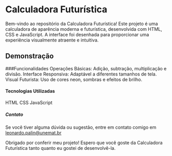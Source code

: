 # Calculadora Futurística
Bem-vindo ao repositório da Calculadora Futurística! Este projeto é uma calculadora de aparência moderna e futurística, desenvolvida com HTML, CSS e JavaScript. A interface foi desenhada para proporcionar uma experiência visualmente atraente e intuitiva.

## Demonstração

###Funcionalidades
Operações Básicas: Adição, subtração, multiplicação e divisão.
Interface Responsiva: Adaptável a diferentes tamanhos de tela.
Visual Futurista: Uso de cores neon, sombras e efeitos de brilho.

#### Tecnologias Utilizadas
HTML
CSS
JavaScript

##### Contato
Se você tiver alguma dúvida ou sugestão, entre em contato comigo em leonardo.palin@unemat.br

Obrigado por conferir meu projeto! Espero que você goste da Calculadora Futurística tanto quanto eu gostei de desenvolvê-la.
